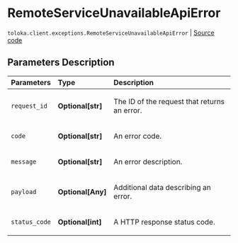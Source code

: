 # RemoteServiceUnavailableApiError
`toloka.client.exceptions.RemoteServiceUnavailableApiError` | [Source code](https://github.com/Toloka/toloka-kit/blob/v1.2.1/src/client/exceptions.py#L125)

## Parameters Description

| Parameters | Type | Description |
| :----------| :----| :-----------|
`request_id`|**Optional\[str\]**|<p>The ID of the request that returns an error.</p>
`code`|**Optional\[str\]**|<p>An error code.</p>
`message`|**Optional\[str\]**|<p>An error description.</p>
`payload`|**Optional\[Any\]**|<p>Additional data describing an error.</p>
`status_code`|**Optional\[int\]**|<p>A HTTP response status code.</p>
